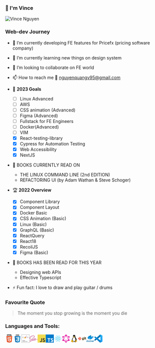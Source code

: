 ### 👋 I'm Vince 

<p align="left"><img src="https://komarev.com/ghpvc/?username=VINCENGUYEN-JS&color=green" alt="Vince Nguyen"/></p>

### Web-dev Journey
- 🔭 I’m currently developing FE features for Pricefx (pricing software company)
- 🌱 I’m currently learning new things on design system
- 👯 I’m looking to collaborate on FE world
- 📫 How to reach me :email: nguyenquangv95@gmail.com
- :shopping_cart:  **2023 Goals**
   - [ ] Linux Advanced
   - [ ] AWS
   - [ ] CSS animation (Advanced)
   - [ ] Figma (Advanced)
   - [ ] Fullstack for FE Engineers
   - [ ] Docker(Advanced)
   - [ ] VIM
   - [x] React-testing-library
   - [x] Cypress for Automation Testing
   - [x] Web Accessibility
   - [x] NextJS

- :open_book: BOOKS CURRENTLY READ ON
   - THE LINUX COMMAND LINE (2nd EDITION)
   - REFACTORING UI (by Adam Wathan & Steve Schoger)


- :trophy: **2022 Overview**
   - [x] Component Library 
   - [x] Component Layout
   - [x] Docker Basic
   - [x] CSS Animation (Basic) 
   - [x] Linux (Basic)
   - [x] GraphQL (Basic)
   - [x] ReactQuery
   - [x] React18
   - [x] RecoilJS 
   - [x] Figma (Basic) 
   
- :open_book: BOOKS HAS BEEN READ FOR THIS YEAR
   - Designing web APIs
   - Effective Typescript



- ⚡ Fun fact: I love to draw and play guitar / drums



### Favourite Quote

> The moment you stop growing is the moment you die


### Languages and Tools:

<img align="left" alt="HTML5" width="26px" src="https://raw.githubusercontent.com/github/explore/80688e429a7d4ef2fca1e82350fe8e3517d3494d/topics/html/html.png" />
<img align="left" alt="CSS3" width="26px" src="https://raw.githubusercontent.com/github/explore/80688e429a7d4ef2fca1e82350fe8e3517d3494d/topics/css/css.png" />
<img align="left" alt="Styled-component" width="26px" src="https://raw.githubusercontent.com/github/explore/80688e429a7d4ef2fca1e82350fe8e3517d3494d/topics/styled-components/styled-components.png" />
<img align="left" alt="Sass" width="26px" src="https://raw.githubusercontent.com/github/explore/80688e429a7d4ef2fca1e82350fe8e3517d3494d/topics/sass/sass.png" />
<img align="left" alt="JavaScript" width="26px" src="https://raw.githubusercontent.com/github/explore/80688e429a7d4ef2fca1e82350fe8e3517d3494d/topics/javascript/javascript.png" />
<img align="left" alt="TypeScript" width="26px" src="https://raw.githubusercontent.com/github/explore/80688e429a7d4ef2fca1e82350fe8e3517d3494d/topics/typescript/typescript.png" />
<img align="left" alt="React" width="26px" src="https://raw.githubusercontent.com/github/explore/80688e429a7d4ef2fca1e82350fe8e3517d3494d/topics/react/react.png" />
<img align="left" alt="GraphQL" width="26px" src="https://raw.githubusercontent.com/github/explore/80688e429a7d4ef2fca1e82350fe8e3517d3494d/topics/graphql/graphql.png" />
<img align="left" alt="Linux" width="26px" src="https://raw.githubusercontent.com/github/explore/80688e429a7d4ef2fca1e82350fe8e3517d3494d/topics/linux/linux.png" />
<img align="left" alt="Git" width="26px" src="https://raw.githubusercontent.com/github/explore/80688e429a7d4ef2fca1e82350fe8e3517d3494d/topics/git/git.png" />
<img align="left" alt="Docker" width="26px" src="https://raw.githubusercontent.com/github/explore/80688e429a7d4ef2fca1e82350fe8e3517d3494d/topics/docker/docker.png" />
<img align="left" alt="Visual Studio Code" width="26px" src="https://raw.githubusercontent.com/github/explore/80688e429a7d4ef2fca1e82350fe8e3517d3494d/topics/visual-studio-code/visual-studio-code.png" />

